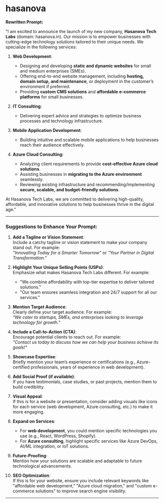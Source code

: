 # hasanova
**Rewritten Prompt:**

"I am excited to announce the launch of my new company, **Hasanova Tech Labs** (domain: hasanova.in). Our mission is to empower businesses with cutting-edge technology solutions tailored to their unique needs. We specialize in the following services:

1. **Web Development**:  
   - Designing and developing **static and dynamic websites** for small and medium enterprises (SMEs).  
   - Offering end-to-end website management, including **hosting, domain setup, and maintenance**, or deployment in the customer’s environment if preferred.  
   - Providing **custom CMS solutions** and **affordable e-commerce platforms** for small businesses.  

2. **IT Consulting**:  
   - Delivering expert advice and strategies to optimize business processes and technology infrastructure.  

3. **Mobile Application Development**:  
   - Building intuitive and scalable mobile applications to help businesses reach their audience effectively.  

4. **Azure Cloud Consulting**:  
   - Analyzing client requirements to provide **cost-effective Azure cloud solutions**.  
   - Assisting businesses in **migrating to the Azure environment** seamlessly.  
   - Reviewing existing infrastructure and recommending/implementing **secure, scalable, and budget-friendly solutions**.  

At Hasanova Tech Labs, we are committed to delivering high-quality, affordable, and innovative solutions to help businesses thrive in the digital age."

---

### **Suggestions to Enhance Your Prompt:**

1. **Add a Tagline or Vision Statement**:  
   Include a catchy tagline or vision statement to make your company stand out. For example:  
   *"Innovating Today for a Smarter Tomorrow"* or *"Your Partner in Digital Transformation."*

2. **Highlight Your Unique Selling Points (USPs)**:  
   Emphasize what makes Hasanova Tech Labs different. For example:  
   - "We combine affordability with top-tier expertise to deliver tailored solutions."  
   - "Our team ensures seamless integration and 24/7 support for all our services."

3. **Mention Target Audience**:  
   Clearly define your target audience. For example:  
   *"We cater to startups, SMEs, and enterprises looking to leverage technology for growth."*

4. **Include a Call-to-Action (CTA)**:  
   Encourage potential clients to reach out. For example:  
   *"Contact us today to discuss how we can help your business achieve its goals!"*

5. **Showcase Expertise**:  
   Briefly mention your team’s experience or certifications (e.g., Azure-certified professionals, years of experience in web development).

6. **Add Social Proof (if available)**:  
   If you have testimonials, case studies, or past projects, mention them to build credibility.

7. **Visual Appeal**:  
   If this is for a website or presentation, consider adding visuals like icons for each service (web development, Azure consulting, etc.) to make it more engaging.

8. **Expand on Services**:  
   - For **web development**, you could mention specific technologies you use (e.g., React, WordPress, Shopify).  
   - For **Azure consulting**, highlight specific services like Azure DevOps, AI/ML integration, or IoT solutions.

9. **Future-Proofing**:  
   Mention how your solutions are scalable and adaptable to future technological advancements.

10. **SEO Optimization**:  
    If this is for your website, ensure you include relevant keywords like "affordable web development," "Azure cloud migration," and "custom e-commerce solutions" to improve search engine visibility.

---